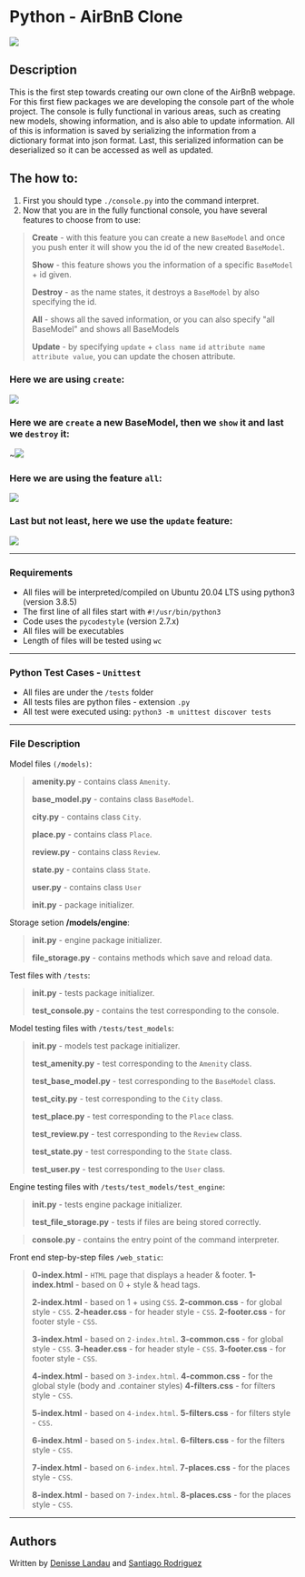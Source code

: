 # Python - AirBnB Clone

![](https://i.imgur.com/EKbgvKF.png)

## Description

This is the first step towards creating our own clone of the AirBnB webpage. For this first fiew packages we are developing the console part of the whole project. The console is fully functional in various areas, such as creating new models, showing information, and is also able to update information. All of this is information is saved by serializing the information from a dictionary format into json format. Last, this serialized information can be deserialized so it can be accessed as well as updated.

## The how to:

1) First you should type ``./console.py`` into the command interpret.
2) Now that you are in the fully functional console, you have several features to choose from to use:

> **Create** - with this feature you can create a new ``BaseModel`` and once you push enter it will show you the id of the new created ``BaseModel``.
>
> **Show** - this feature shows you the information of a specific ``BaseModel`` + id given.
>
> **Destroy** - as the name states, it destroys a ``BaseModel`` by also specifying the id.
>
> **All** - shows all the saved information, or you can also specify "all BaseModel" and shows all BaseModels
>
> **Update** - by specifying ``update`` + ``class name`` ``id`` ``attribute name`` ``attribute value``, you can update the chosen attribute.

### Here we are using ``create``:

![](https://i.imgur.com/0r6pa16.jpg)

### Here we are ``create`` a new BaseModel, then we ``show`` it and last we ``destroy`` it:

~![](https://i.imgur.com/J7LMw6N.jpg)

### Here we are using the feature ``all``:

![](https://i.imgur.com/QFdx6Ji.jpg)

### Last but not least, here we use the ``update`` feature:

![](https://i.imgur.com/aolvu6D.jpg)

---

### Requirements

- All files will be interpreted/compiled on Ubuntu 20.04 LTS using python3 (version 3.8.5)
- The first line of all files start with ``#!/usr/bin/python3``
- Code uses the ``pycodestyle`` (version 2.7.x)
- All files will be executables
- Length of files will be tested using ``wc``

---
### Python Test Cases - ``Unittest``

- All files are under the ``/tests`` folder
- All tests files are python files - extension ``.py``
- All test were executed using: ``python3 -m unittest discover tests``

---

### File Description

Model files ``(/models)``:
>**amenity.py** - contains class ``Amenity``.
>
>**base_model.py** - contains class ``BaseModel``.
>
>**city.py** - contains class ``City``.
>
> **place.py** - contains class ``Place``.
>
> **review.py** - contains class ``Review``.
>
> **state.py** - contains class ``State``.
>
> **user.py** - contains class ``User``
>
> **__init__.py** - package initializer.

Storage setion **/models/engine**:

>**__init__.py** - engine package initializer.
>
> **file_storage.py** - contains methods which save and reload data.

Test files with ``/tests``:
>**__init__.py** - tests package initializer.
>
>**test_console.py** - contains the test corresponding to the console.

Model testing files with ``/tests/test_models``:
>**__init__.py** - models test package initializer.
>
>**test_amenity.py** - test corresponding to the ``Amenity`` class.
>
>**test_base_model.py** - test corresponding to the ``BaseModel`` class.
>
>**test_city.py** - test corresponding to the ``City`` class.
>
>**test_place.py** - test corresponding to the ``Place`` class.
>
>**test_review.py** - test corresponding to the ``Review`` class.
>
>**test_state.py** - test corresponding to the ``State`` class.
>
>**test_user.py** - test corresponding to the ``User`` class.

Engine testing files with ``/tests/test_models/test_engine``:
>**__init__.py** - tests engine package initializer.
>
>**test_file_storage.py** - tests if files are being stored correctly.

>**console.py** - contains the entry point of the command interpreter.

Front end step-by-step files ``/web_static``:
>**0-index.html** - ``HTML`` page that displays a header & footer.
>**1-index.html** - based on 0 + style & head tags.
>>
>**2-index.html** - based on 1 + using ``CSS``.
>**2-common.css** - for global style - ``CSS``.
>**2-header.css** - for header style - ``CSS``.
>**2-footer.css** - for footer style - ``CSS``.
>
>**3-index.html** - based on ``2-index.html``.
>**3-common.css** - for global style - ``CSS``.
>**3-header.css** - for header style - ``CSS``.
>**3-footer.css** - for footer style - ``CSS``.
>
>**4-index.html** - based on ``3-index.html``.
>**4-common.css** - for the global style (body and .container styles)
>**4-filters.css** - for filters style - ``CSS``.
>
>**5-index.html** - based on ``4-index.html``.
>**5-filters.css** - for filters style - ``CSS``.
>
>**6-index.html** - based on ``5-index.html``.
>**6-filters.css** - for the filters style - ``CSS``.
>
>**7-index.html** - based on ``6-index.html``.
>**7-places.css** - for the places style - ``CSS``.
>
>**8-index.html** - based on ``7-index.html``.
>**8-places.css** - for the places style - ``CSS``.
---

## Authors

Written by [Denisse Landau](https://www.linkedin.com/in/denisselandau/ "Denisse Landau") and [Santiago Rodriguez](https://www.linkedin.com/in/santiago-rodriguez-a1901b246 "Santiago Rodriguez")
